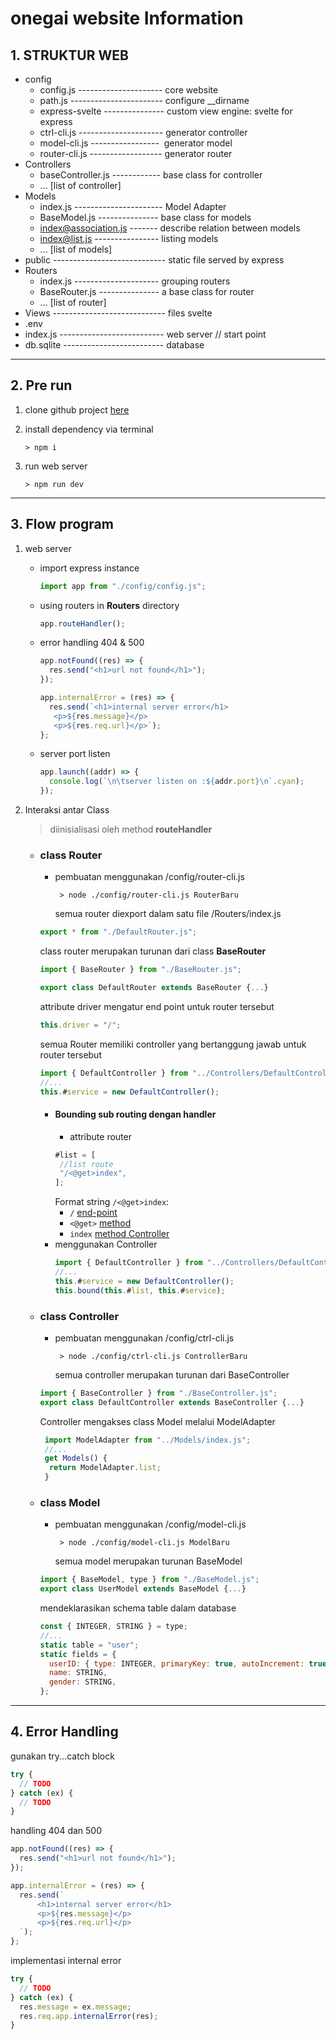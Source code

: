 # onegai website Information

## 1. STRUKTUR WEB

- config
  - config.js --------------------- core website</i>
  - path.js ----------------------- configure \_\_dirname</i>
  - express-svelte --------------- custom view engine: svelte for express</i>
  - ctrl-cli.js --------------------- generator controller</i>
  - model-cli.js -----------------&nbsp; generator model</i>
  - router-cli.js ------------------ generator router</i>
- Controllers
  - baseController.js ------------ base class for controller</i>
  - ... [list of controller]
- Models
  - index.js ---------------------- Model Adapter</i>
  - BaseModel.js --------------- base class for models</i>
  - index@association.js ------- describe relation between models</i>
  - index@list.js ---------------- listing models</i>
  - ... [list of models]
- public ---------------------------- static file served by express</i>
- Routers
  - index.js --------------------- grouping routers</i>
  - BaseRouter.js --------------- a base class for router</i>
  - ... [list of router]
- Views ---------------------------- files svelte</i>
- .env
- index.js -------------------------- web server // start point</i>
- db.sqlite ------------------------- database</i>

---

## 2. Pre run

1. clone github project [here](https://github.com/harakun24/onegai.git)
2. install dependency via terminal

   ```
   > npm i
   ```

3. run web server

   ```
   > npm run dev
   ```

---

## 3. Flow program

1.  web server

    - import express instance
      ```javascript
      import app from "./config/config.js";
      ```
    - using routers in **Routers** directory
      ```javascript
      app.routeHandler();
      ```
    - error handling 404 & 500

      ```javascript
      app.notFound((res) => {
        res.send("<h1>url not found</h1>");
      });

      app.internalError = (res) => {
        res.send(`<h1>internal server error</h1>
         <p>${res.message}</p>
         <p>${res.req.url}</p>`);
      };
      ```

    - server port listen
      ```javascript
      app.launch((addr) => {
        console.log(`\n\tserver listen on :${addr.port}\n`.cyan);
      });
      ```

2.  Interaksi antar Class

    > diinisialisasi oleh method **routeHandler**

    - ### class Router

      - pembuatan menggunakan /config/router-cli.js
        ```
         > node ./config/router-cli.js RouterBaru
        ```
        semua router diexport dalam satu file /Routers/index.js

      ```js
      export * from "./DefaultRouter.js";
      ```

      class router merupakan turunan dari class **BaseRouter**

      ```javascript
      import { BaseRouter } from "./BaseRouter.js";

      export class DefaultRouter extends BaseRouter {...}
      ```

      attribute driver mengatur end point untuk router tersebut

      ```js
      this.driver = "/";
      ```

      semua Router memiliki controller yang bertanggung jawab untuk router tersebut

      ```js
      import { DefaultController } from "../Controllers/DefaultController.js";
      //...
      this.#service = new DefaultController();
      ```

      - #### Bounding sub routing dengan handler
        - attribute router
        ```js
        #list = [
         //list route
         "/<@get>index",
        ];
        ```
        Format string `/<@get>index`:
        - `/` [end-point](#)
        - `<@get>` [method](#)
        - `index` [method Controller](#)
      - menggunakan Controller
        ```js
        import { DefaultController } from "../Controllers/DefaultController.js";
        //...
        this.#service = new DefaultController();
        this.bound(this.#list, this.#service);
        ```

    - ### class Controller

      - pembuatan menggunakan /config/ctrl-cli.js
        ```
         > node ./config/ctrl-cli.js ControllerBaru
        ```
        semua controller merupakan turunan dari BaseController

      ```js
      import { BaseController } from "./BaseController.js";
      export class DefaultController extends BaseController {...}
      ```

      Controller mengakses class Model melalui ModelAdapter

      ```js
       import ModelAdapter from "../Models/index.js";
       //...
       get Models() {
        return ModelAdapter.list;
       }
      ```

    - ### class Model

      - pembuatan menggunakan /config/model-cli.js
        ```
         > node ./config/model-cli.js ModelBaru
        ```
        semua model merupakan turunan BaseModel

      ```js
      import { BaseModel, type } from "./BaseModel.js";
      export class UserModel extends BaseModel {...}
      ```

      mendeklarasikan schema table dalam database

      ```js
      const { INTEGER, STRING } = type;
      //...
      static table = "user";
      static fields = {
        userID: { type: INTEGER, primaryKey: true, autoIncrement: true },
        name: STRING,
        gender: STRING,
      };
      ```

---

## 4. Error Handling

gunakan try...catch block

```js
try {
  // TODO
} catch (ex) {
  // TODO
}
```

handling 404 dan 500

```js
app.notFound((res) => {
  res.send("<h1>url not found</h1>");
});

app.internalError = (res) => {
  res.send(`
      <h1>internal server error</h1>
      <p>${res.message}</p>
      <p>${res.req.url}</p>
  `);
};
```

implementasi internal error

```js
try {
  // TODO
} catch (ex) {
  res.message = ex.message;
  res.req.app.internalError(res);
}
```
